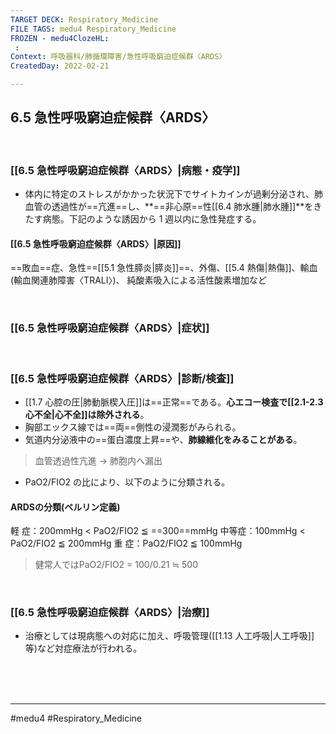 ```yaml
---
TARGET DECK: Respiratory_Medicine
FILE TAGS: medu4 Respiratory_Medicine
FROZEN - medu4ClozeHL:
 : 
Context: 呼吸器科/肺循環障害/急性呼吸窮迫症候群〈ARDS〉
CreatedDay: 2022-02-21

---
```


## 6.5 急性呼吸窮迫症候群〈ARDS〉

<br>

### [[6.5 急性呼吸窮迫症候群〈ARDS〉|病態・疫学]]
* 体内に特定のストレスがかかった状況下でサイトカインが過剰分泌され、肺血管の透過性が==亢進==し、**==非心原==性[[6.4 肺水腫|肺水腫]]**をきたす病態。下記のような誘因から 1 週以内に急性発症する。
#### [[6.5 急性呼吸窮迫症候群〈ARDS〉|原因]]
==敗血==症、急性==[[5.1 急性膵炎|膵炎]]==、外傷、[[5.4 熱傷|熱傷]]、輸血(輸血関連肺障害〈TRALI〉)、 純酸素吸入による活性酸素増加など
<!--ID: 1645771914871-->


<br>

### [[6.5 急性呼吸窮迫症候群〈ARDS〉|症状]]


<br>

### [[6.5 急性呼吸窮迫症候群〈ARDS〉|診断/検査]]
* [[1.7 心腔の圧|肺動脈楔入圧]]は==正常==である。**心エコー検査で[[2.1-2.3 心不全|心不全]]は除外される**。
* 胸部エックス線では==両==側性の浸潤影がみられる。
* 気道内分泌液中の==蛋白濃度上昇==や、**肺線維化をみることがある**。 
>血管透過性亢進 → 肺胞内へ漏出
* PaO2/FIO2 の比により、以下のように分類される。
#### ARDSの分類(ベルリン定義)
軽 症：200mmHg < PaO2/FIO2 ≦ ==300==mmHg
中等症：100mmHg < PaO2/FIO2 ≦ 200mmHg
重 症：PaO2/FIO2 ≦ 100mmHg
>健常人ではPaO2/FIO2 = 100/0.21 ≒ 500
<!--ID: 1645771914884-->




<br>

### [[6.5 急性呼吸窮迫症候群〈ARDS〉|治療]]
* 治療としては現病態への対応に加え、呼吸管理([[1.13 人工呼吸|人工呼吸]]等)など対症療法が行われる。
 

<br><br><br>

---
#medu4 #Respiratory_Medicine